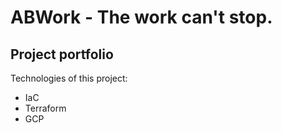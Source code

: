 # ABWork - The work can't stop.

## Project portfolio

Technologies of this project:

- IaC
- Terraform
- GCP